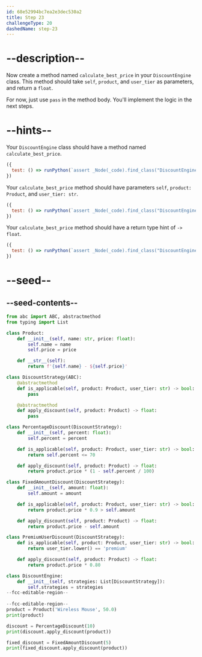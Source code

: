 ```yaml
---
id: 68e52994bc7ea2e3dec530a2
title: Step 23
challengeType: 20
dashedName: step-23
---
```


# --description--

Now create a method named `calculate_best_price` in your `DiscountEngine` class. This method should take `self`, `product`, and `user_tier` as parameters, and return a `float`.

For now, just use `pass` in the method body. You'll implement the logic in the next steps.

# --hints--

Your `DiscountEngine` class should have a method named `calculate_best_price`.

```js
({
  test: () => runPython(`assert _Node(_code).find_class("DiscountEngine").has_function("calculate_best_price")`)
})
```

Your `calculate_best_price` method should have parameters `self`, `product: Product`, and `user_tier: str`.

```js
({
  test: () => runPython(`assert _Node(_code).find_class("DiscountEngine").find_function("calculate_best_price").has_args("self, product:Product, user_tier:str")`)
})
```

Your `calculate_best_price` method should have a return type hint of `-> float`.

```js
({
  test: () => runPython(`assert _Node(_code).find_class("DiscountEngine").find_function("calculate_best_price").has_returns("float")`)
})
```

# --seed--

## --seed-contents--

```py
from abc import ABC, abstractmethod
from typing import List

class Product:
    def __init__(self, name: str, price: float):
        self.name = name
        self.price = price

    def __str__(self):
        return f'{self.name} - ${self.price}'

class DiscountStrategy(ABC):
    @abstractmethod
    def is_applicable(self, product: Product, user_tier: str) -> bool:
        pass

    @abstractmethod
    def apply_discount(self, product: Product) -> float:
        pass

class PercentageDiscount(DiscountStrategy):
    def __init__(self, percent: float):
        self.percent = percent

    def is_applicable(self, product: Product, user_tier: str) -> bool:
        return self.percent <= 70

    def apply_discount(self, product: Product) -> float:
        return product.price * (1 - self.percent / 100)

class FixedAmountDiscount(DiscountStrategy):
    def __init__(self, amount: float):
        self.amount = amount

    def is_applicable(self, product: Product, user_tier: str) -> bool:
        return product.price * 0.9 > self.amount

    def apply_discount(self, product: Product) -> float:
        return product.price - self.amount

class PremiumUserDiscount(DiscountStrategy):
    def is_applicable(self, product: Product, user_tier: str) -> bool:
        return user_tier.lower() == 'premium'

    def apply_discount(self, product: Product) -> float:
        return product.price * 0.80

class DiscountEngine:
    def __init__(self, strategies: List[DiscountStrategy]):
        self.strategies = strategies
--fcc-editable-region--
    
--fcc-editable-region--
product = Product('Wireless Mouse', 50.0)
print(product)

discount = PercentageDiscount(10)
print(discount.apply_discount(product))

fixed_discount = FixedAmountDiscount(5)
print(fixed_discount.apply_discount(product))
```
